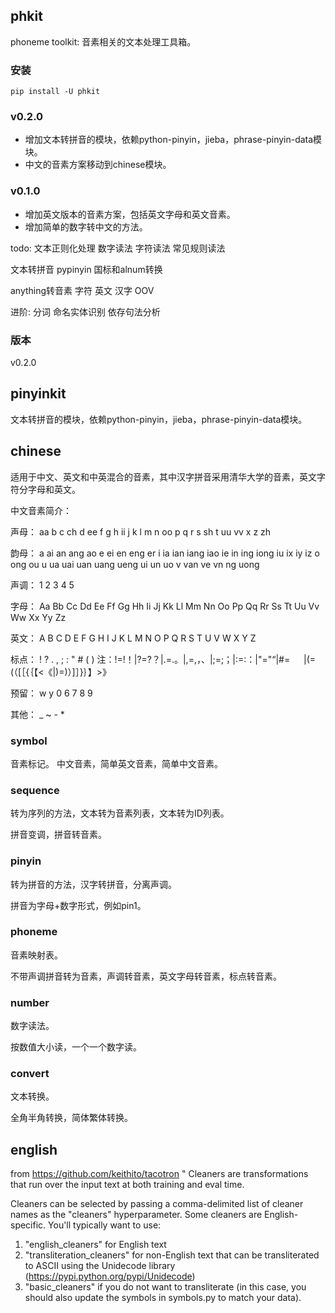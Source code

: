 
## phkit
phoneme toolkit: 音素相关的文本处理工具箱。

### 安装

```
pip install -U phkit
```

### v0.2.0
- 增加文本转拼音的模块，依赖python-pinyin，jieba，phrase-pinyin-data模块。
- 中文的音素方案移动到chinese模块。

### v0.1.0
- 增加英文版本的音素方案，包括英文字母和英文音素。
- 增加简单的数字转中文的方法。

todo:
文本正则化处理
数字读法
字符读法
常见规则读法


文本转拼音
pypinyin
国标和alnum转换

anything转音素
字符
英文
汉字
OOV

进阶:
分词
命名实体识别
依存句法分析

### 版本
v0.2.0

## pinyinkit
文本转拼音的模块，依赖python-pinyin，jieba，phrase-pinyin-data模块。

## chinese
适用于中文、英文和中英混合的音素，其中汉字拼音采用清华大学的音素，英文字符分字母和英文。

中文音素简介：

声母：
aa b c ch d ee f g h ii j k l m n oo p q r s sh t uu vv x z zh

韵母：
a ai an ang ao e ei en eng er i ia ian iang iao ie in ing iong iu ix iy iz o ong ou u ua uai uan uang ueng ui un uo v van ve vn ng uong

声调：
1 2 3 4 5

字母：
Aa Bb Cc Dd Ee Ff Gg Hh Ii Jj Kk Ll Mm Nn Oo Pp Qq Rr Ss Tt Uu Vv Ww Xx Yy Zz

英文：
A B C D E F G H I J K L M N O P Q R S T U V W X Y Z

标点：
! ? . , ; : " # ( )
注：!=!！|?=?？|.=.。|,=,，、|;=;；|:=:：|"="“|#= 　	|(=(（[［{｛【<《|)=)）]］}｝】>》

预留：
w y 0 6 7 8 9

其他：
_ ~  - *

### symbol
音素标记。
中文音素，简单英文音素，简单中文音素。

### sequence
转为序列的方法，文本转为音素列表，文本转为ID列表。

拼音变调，拼音转音素。

### pinyin
转为拼音的方法，汉字转拼音，分离声调。

拼音为字母+数字形式，例如pin1。

### phoneme
音素映射表。

不带声调拼音转为音素，声调转音素，英文字母转音素，标点转音素。

### number
数字读法。

按数值大小读，一个一个数字读。

### convert
文本转换。

全角半角转换，简体繁体转换。

## english

from https://github.com/keithito/tacotron "
Cleaners are transformations that run over the input text at both training and eval time.

Cleaners can be selected by passing a comma-delimited list of cleaner names as the "cleaners"
hyperparameter. Some cleaners are English-specific. You'll typically want to use:
  1. "english_cleaners" for English text
  2. "transliteration_cleaners" for non-English text that can be transliterated to ASCII using
     the Unidecode library (https://pypi.python.org/pypi/Unidecode)
  3. "basic_cleaners" if you do not want to transliterate (in this case, you should also update
     the symbols in symbols.py to match your data).
